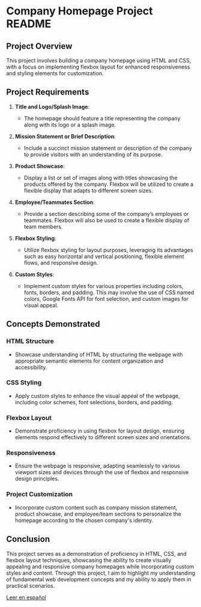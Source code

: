# Company Homepage Project README

## Project Overview

This project involves building a company homepage using HTML and CSS, with a focus on implementing flexbox layout for enhanced responsiveness and styling elements for customization.

## Project Requirements

1. **Title and Logo/Splash Image**:
   - The homepage should feature a title representing the company along with its logo or a splash image.
  
2. **Mission Statement or Brief Description**:
   - Include a succinct mission statement or description of the company to provide visitors with an understanding of its purpose.

3. **Product Showcase**:
   - Display a list or set of images along with titles showcasing the products offered by the company. Flexbox will be utilized to create a flexible display that adapts to different screen sizes.

4. **Employee/Teammates Section**:
   - Provide a section describing some of the company’s employees or teammates. Flexbox will also be used to create a flexible display of team members.

5. **Flexbox Styling**:
   - Utilize flexbox styling for layout purposes, leveraging its advantages such as easy horizontal and vertical positioning, flexible element flows, and responsive design.

6. **Custom Styles**:
   - Implement custom styles for various properties including colors, fonts, borders, and padding. This may involve the use of CSS named colors, Google Fonts API for font selection, and custom images for visual appeal.

## Concepts Demonstrated

### HTML Structure
- Showcase understanding of HTML by structuring the webpage with appropriate semantic elements for content organization and accessibility.

### CSS Styling
- Apply custom styles to enhance the visual appeal of the webpage, including color schemes, font selections, borders, and padding.

### Flexbox Layout
- Demonstrate proficiency in using flexbox for layout design, ensuring elements respond effectively to different screen sizes and orientations.

### Responsiveness
- Ensure the webpage is responsive, adapting seamlessly to various viewport sizes and devices through the use of flexbox and responsive design principles.

### Project Customization
- Incorporate custom content such as company mission statement, product showcase, and employee/team sections to personalize the homepage according to the chosen company's identity.

## Conclusion

This project serves as a demonstration of proficiency in HTML, CSS, and flexbox layout techniques, showcasing the ability to create visually appealing and responsive company homepages while incorporating custom styles and content. Through this project, I aim to highlight my understanding of fundamental web development concepts and my ability to apply them in practical scenarios.

[Leer en español](docs/README_ES.md)
